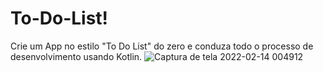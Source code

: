 # To-Do-List!
 Crie um App no estilo "To Do List" do zero e conduza todo o processo de desenvolvimento usando Kotlin.
![Captura de tela 2022-02-14 004912](https://user-images.githubusercontent.com/27660298/153801902-e7ad67de-3535-48fa-8021-44374ad45436.jpg)
